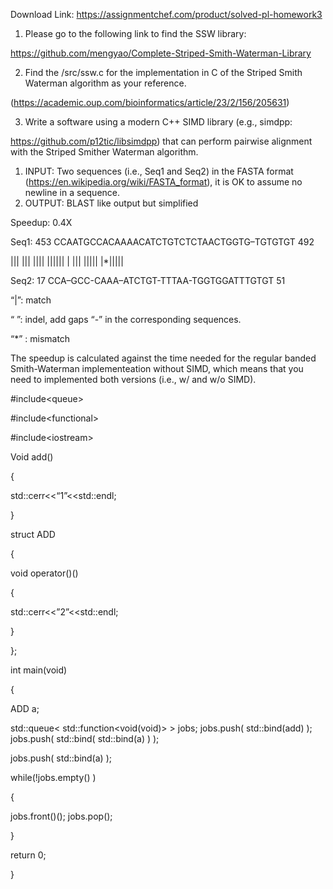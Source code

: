 Download Link: https://assignmentchef.com/product/solved-pl-homework3
<br>



<ol>

 <li>Please go to the following link to find the SSW library:</li>

</ol>

<u>https://github.com/mengyao/Complete-Striped-Smith-Waterman-Library</u>

<ol start="2">

 <li>Find the /src/ssw.c for the implementation in C of the Striped Smith Waterman algorithm as your reference.</li>

</ol>

(https://academic.oup.com/bioinformatics/article/23/2/156/205631)

<ol start="3">

 <li>Write a software using a modern C++ SIMD library (e.g., simdpp:</li>

</ol>

<u>https://github.com/p12tic/libsimdpp</u>) that can perform pairwise alignment with the Striped Smither Waterman algorithm.

<ol>

 <li>INPUT: Two sequences (i.e., Seq1 and Seq2) in the FASTA format (<u>https://en.wikipedia.org/wiki/FASTA_format</u>), it is OK to assume no newline in a sequence.</li>

 <li>OUTPUT: BLAST like output but simplified</li>

</ol>




Speedup: 0.4X

Seq1:      453    CCAATGCCACAAAACATCTGTCTCTAACTGGTG–TGTGTGT    492

|||  ||| ||||  |||||| | ||| |||||  |*|||||

Seq2:       17    CCA–GCC-CAAA–ATCTGT-TTTAA-TGGTGGATTTGTGT    51




“|”: match

“ ”: indel, add gaps “-” in the corresponding sequences.

“*” : mismatch




The speedup is calculated against the time needed for the regular banded Smith-Waterman implementeation without SIMD, which means that you need to implemented both versions (i.e., w/ and w/o SIMD).




#include&lt;queue&gt;

#include&lt;functional&gt;

#include&lt;iostream&gt;

Void add()

{

std::cerr&lt;&lt;“1”&lt;&lt;std::endl;

}




struct ADD

{

void operator()()

{

std::cerr&lt;&lt;”2”&lt;&lt;std::endl;

}

};




int main(void)

{

ADD a;

std::queue&lt; std::function&lt;void(void)&gt; &gt; jobs;             jobs.push( std::bind(add) );                 jobs.push( std::bind( std::bind(a) ) );

jobs.push( std::bind(a) );




while(!jobs.empty() )

{

jobs.front()();                          jobs.pop();

}

return 0;

}